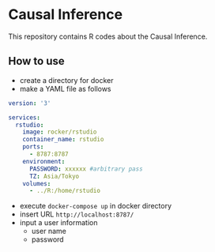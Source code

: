 # Causal Inference

This repository contains R codes about the Causal Inference.

## How to use

- create a directory for docker
- make a YAML file as follows

```YAML:docker-compose.yml
version: '3'

services:
  rstudio:
    image: rocker/rstudio
    container_name: rstudio
    ports:
      - 8787:8787
    environment:
      PASSWORD: xxxxxx #arbitrary pass
      TZ: Asia/Tokyo
    volumes:
      - ../R:/home/rstudio
```

- execute ```docker-compose up``` in docker directory
- insert URL ```http://localhost:8787/```
- input a user information
  - user name
  - password
